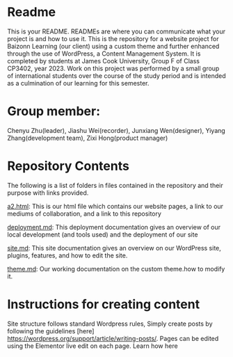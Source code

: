 # Readme

This is your README. READMEs are where you can communicate what your project is and how to use it.
This is the repository for a website project for Baizonn Learning (our client) using a custom theme and further enhanced through the use of WordPress, a Content Management System. It is completed by students at James Cook University, Group F of Class CP3402, year 2023. Work on this project was performed by a small group of international students over the course of the study period and is intended as a culmination of our learning for this semester.

# Group member:
Chenyu Zhu(leader),
Jiashu Wei(recorder),
Junxiang Wen(designer),
Yiyang Zhang(development team),
Zixi Hong(product manager)


# Repository Contents
The following is a list of folders in files contained in the repository and their purpose with links provided.

[a2.html](https://github.com/ZiXiHong2022/CP3402_A2_GROUP_F/blob/main/A1.html): This is our html file which contains our website pages, a link to our mediums of collaboration, and a link to this repository

[deployment.md](https://github.com/ZiXiHong2022/CP3402_A2_GROUP_F/blob/main/Deployment.md): This deployment documentation gives an overview of our local development (and tools used) and the deployment of our site

[site.md](https://github.com/ZiXiHong2022/CP3402_A2_GROUP_F/blob/main/Site.md): This site documentation gives an overview on our WordPress site, plugins, features, and how to edit the site.

[theme.md](https://github.com/ZiXiHong2022/CP3402_A2_GROUP_F/blob/main/Theme.md): Our working documentation on the custom theme.how to modify it.

# Instructions for creating content
Site structure follows standard Wordpress rules, Simply create posts by following the guidelines [here] https://wordpress.org/support/article/writing-posts/. Pages can be edited using the Elementor live edit on each page. Learn how here
